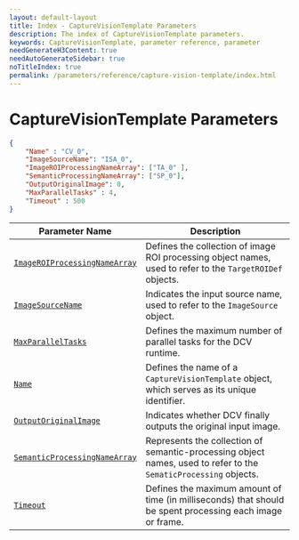 ```yaml
---
layout: default-layout
title: Index - CaptureVisionTemplate Parameters
description: The index of CaptureVisionTemplate parameters.
keywords: CaptureVisionTemplate, parameter reference, parameter
needGenerateH3Content: true
needAutoGenerateSidebar: true
noTitleIndex: true
permalink: /parameters/reference/capture-vision-template/index.html
---
```


# CaptureVisionTemplate Parameters

```json
{
    "Name" : "CV_0",
    "ImageSourceName": "ISA_0",
    "ImageROIProcessingNameArray": ["TA_0" ],
    "SemanticProcessingNameArray": ["SP_0"],
    "OutputOriginalImage": 0,
    "MaxParallelTasks" : 4,
    "Timeout" : 500
}
```

| Parameter Name | Description |
| -------------- | ----------- |
| [`ImageROIProcessingNameArray`](image-roi-processing-name-array.md) | Defines the collection of image ROI processing object names, used to refer to the `TargetROIDef` objects. |
| [`ImageSourceName`](image-source-name.md) | Indicates the input source name, used to refer to the `ImageSource` object. |
| [`MaxParallelTasks`](max-parallel-tasks.md) | Defines the maximum number of parallel tasks for the DCV runtime. |
| [`Name`](name.md) | Defines the name of a `CaptureVisionTemplate` object, which serves as its unique identifier. |
| [`OutputOriginalImage`](output-original-Image.md) | Indicates whether DCV finally outputs the original input image. |
| [`SemanticProcessingNameArray`](semantic-processing-name-array.md) | Represents the collection of semantic-processing object names, used to refer to the `SematicProcessing` objects. |
| [`Timeout`](timeout.md) | Defines the maximum amount of time (in milliseconds) that should be spent processing each image or frame. |
